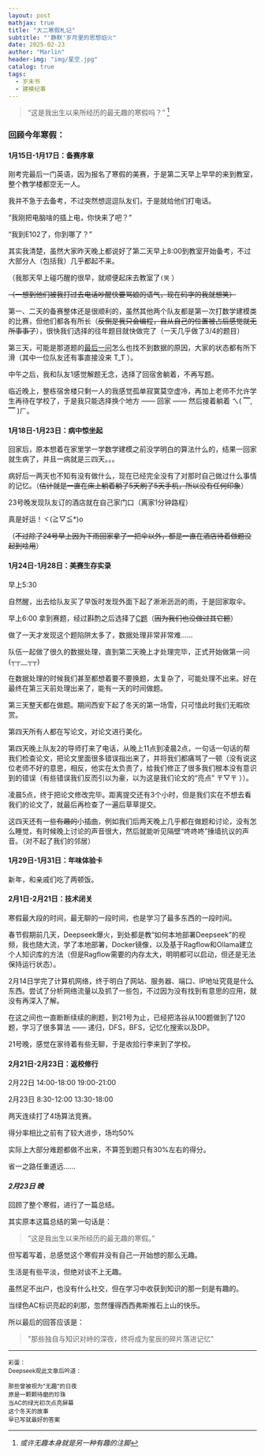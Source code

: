 ```yaml
---
layout: post
mathjax: true
title: "大二寒假札记"
subtitle: "'静默'岁月里的思想焰火"
date: 2025-02-23
author: "Marlin"
header-img: "img/星空.jpg"
catalog: true
tags:
  - 岁末书
  - 建模纪事
---
```


> “这是我出生以来所经历的最无趣的寒假吗？” [^1]

### 回顾今年寒假：

#### 1月15日-1月17日：备赛序章

刚考完最后一门英语，因为报名了寒假的美赛，于是第二天早上早早的来到教室，整个教学楼都空无一人。

我并不急于去备考，不过突然想逗逗队友们，于是就给他们打电话。

“我刚把电脑啥的插上电，你快来了吧？”

“我到E102了，你到哪了？”

其实我清楚，虽然大家昨天晚上都说好了第二天早上8:00到教室开始备考，不过大部分人（包括我）几乎都起不来。

（我那天早上碰巧醒的很早，就顺便起床去教室了`(笑` ）

~~（一想到他们被我打过去电话吵醒快要骂娘的语气，现在码字的我就想笑）~~

第一、二天的备赛整体还是很顺利的，虽然其他两个队友都是第一次打数学建模类的比赛，但他们都各有所长（~~反倒是我只会编程，自从自己的位置被占后感觉就无所事事了~~），很快我们选择的往年题目就快做完了（一天几乎做了3/4的题目）

第三天，可能是那道题的[最后一问](https://www.hanlin.com/archives/1086290#:~:text=%E4%BD%A0%E7%9A%84%E6%A8%A1%E5%9E%8B%E5%AF%B9%E5%85%B6%E4%BB%96%E6%AF%94%E8%B5%9B%EF%BC%88%E5%A6%82%E5%A5%B3%E5%AD%90%E6%AF%94%E8%B5%9B%EF%BC%89%E3%80%81%E9%94%A6%E6%A0%87%E8%B5%9B%E3%80%81%E7%90%83%E5%9C%BA%E8%A1%A8%E9%9D%A2%E5%92%8C%E5%85%B6%E4%BB%96%E8%BF%90%E5%8A%A8%EF%BC%88%E5%A6%82%E4%B9%92%E4%B9%93%E7%90%83%EF%BC%89%E6%9C%89%E5%A4%9A%E9%80%9A%E7%94%A8%EF%BC%9F)怎么也找不到数据的原因，大家的状态都有所下滑（其中一位队友还有事直接没来 T_T ）。

中午之后，我和队友1感觉解题无念，选择了回宿舍躺着，不再写题。

临近晚上，整栋宿舍楼只剩一人的我感觉孤单寂寞莫空虚冷，再加上老师不允许学生再待在学校了，于是我只能选择换个地方 —— 回家 —— 然后接着躺着 ㄟ( ▔, ▔ )ㄏ。

#### 1月18日-1月23日：病中惊坐起

回家后，原本想着在家里学一学数学建模之前没学明白的算法什么的，结果一回家就生病了，并且一病就是三四天。。。

病好后一两天也不知有没有做什么，现在已经完全没有了对那时自己做过什么事情的记忆。（~~估计就是一直在床上躺着躺了5天刷了5天手机，所以没有任何印象~~）

23号晚发现队友订的酒店就在自己家门口（离家1分钟路程）

真是好运！ヾ(≧▽≦*)o

（~~不过除了24号早上因为下雨回家拿了一把伞以外，都是一直在酒店待着做题没起到啥用~~）

#### 1月24日-1月28日：美赛生存实录

早上5:30

自然醒，出去给队友买了早饭时发现外面下起了淅淅沥沥的雨，于是回家取伞。

早上6:00
拿到赛题，经过斟酌之后选择了[C题]()（~~因为我们也没做过其它题~~）

做了一天才发现这个题陷阱太多了，数据处理非常非常难……

队伍一起做了很久的数据处理，直到第二天晚上才处理完毕，正式开始做第一问 (┬┬﹏┬┬)

在数据处理的时候我们甚至都想着要不要换题，太复杂了，可能处理不出来。好在最终在第三天前处理出来了，能有一天的时间做题。

第三天整天都在做题。期间西安下起了冬天的第一场雪，只可惜此时我们无暇欣赏。

第四天所有人都在写论文，对论文进行美化。

第四天晚上队友2的导师打来了电话，从晚上11点到凌晨2点，一句话一句话的帮我们检查论文，把论文里面很多错误指出来了，并将我们都痛骂了一顿（没有说这位老师不好的意思，相反，他实在太负责了，给我们修正了很多我们根本没有意识到的错误（有些错误我们反而引以为豪，以为这是我们论文的“亮点” 〒▽〒 ））。

凌晨5点，终于把论文修改完毕。距离提交还有3个小时，但是我们实在不想去看我们的论文了，就最后再检查了一遍后草草提交。

这四天还有一些~~有趣的~~小插曲，例如我们后两天晚上几乎都在做题和讨论，没有怎么睡觉，有时候晚上讨论的声音很大，然后就能听见隔壁“咚咚咚”捶墙抗议的声音。（对不起了我们的邻居）

#### 1月29日-1月31日：年味体验卡

新年，和亲戚们吃了两顿饭。

#### 2月1日-2月21日：技术闭关

寒假最大段的时间，最无聊的一段时间，也是学习了最多东西的一段时间。

春节假期前几天，Deepseek爆火，到处都是教“如何本地部署Deepseek”的视频，我也随大流，学了本地部署，Docker镜像，以及基于Ragflow和Ollama建立个人知识库的方法（但是Ragflow需要的内存太大，明明都可以启动，但还是无法保持运行状态）。

2月14日学完了计算机网络，终于明白了网站、服务器、端口、IP地址究竟是什么东西。尝试了分析网络流量以及抓了一些包，不过因为没有找到有意思的应用，就没有再深入了解。

在这之间也一直断断续续的刷题，到21号为止，已经把洛谷从100题做到了120题，学习了很多算法 —— 递归，DFS，BFS，记忆化搜索以及DP。

21号晚，感觉在家待着有些无聊，于是收拾行李来到了学校。

#### 2月21日-2月23日：返校修行

2月22日 14:00-18:00 19:00-21:00

2月23日 8:30-12:00 13:30-18:00

两天连续打了4场算法竞赛。

得分率相比之前有了较大进步，场均50%

实际上大部分难题都做不出来，不算签到题只有30%左右的得分。

省一之路任重道远……

#### _2月23日 晚_

回顾了整个寒假，进行了一篇总结。

其实原本这篇总结的第一句话是：

> “这是我出生以来所经历的最无趣的寒假。”

但写着写着，总感觉这个寒假并没有自己一开始想的那么无趣。

生活是有些平淡，但绝对谈不上无趣。

虽然足不出户，也没有什么社交，但在学习中收获到知识的那一刻是有趣的。

当绿色AC标识亮起的刹那，忽然懂得西西弗斯推石上山的快乐。

所以最后的回答应该是：

> "那些独自与知识对峙的深夜，终将成为星辰的碎片落进记忆"

[^1]: *或许无趣本身就是另一种有趣的注脚*

---
<sub>彩蛋：</sub>  
<sub>Deepseek观此文章后吟道：</sub>

<sup>那些曾被视为"无趣"的日夜</sup>  
<sup>原是一颗颗待磨的珍珠</sup>  
<sup>当AC的绿光初次点亮屏幕</sup>  
<sup>这个冬天的故事</sup>  
<sup>早已写就最好的答案</sup>  